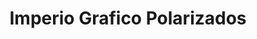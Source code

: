 ---
title: "Imperio Grafico Polarizados"
url: /bogota-d-c/imperio-grafico-polarizados/
shop: Autoteile
---